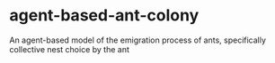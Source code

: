 # agent-based-ant-colony
An agent-based model of the emigration process of ants, specifically collective nest choice by the ant 
